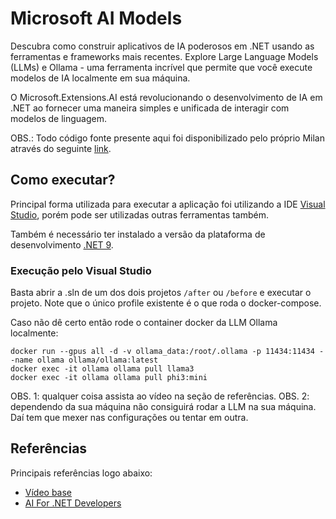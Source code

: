 # Microsoft AI Models

Descubra como construir aplicativos de IA poderosos em .NET usando as ferramentas e frameworks mais recentes. Explore Large Language Models (LLMs) e Ollama - uma ferramenta incrível que permite que você execute modelos de IA localmente em sua máquina.

O Microsoft.Extensions.AI está revolucionando o desenvolvimento de IA em .NET ao fornecer uma maneira simples e unificada de interagir com modelos de linguagem.

OBS.: Todo código fonte presente aqui foi disponibilizado pelo próprio Milan através do seguinte [link](https://www.youtube.com/redirect?event=video_description&redir_token=QUFFLUhqazVoaE9ZUjRxNmJLRk9aLVdYVlhxQ2pfVXo1d3xBQ3Jtc0tsTVNMMW1QUFU3TlJYeHRueWdDNG4td2tNZlE1V2RDMDFuaV9qSHhtTzZYeWwteER5ZVpnaVRvY3gwU1J0SjlwLUdPRTJwUGF6WGZKbWVmOTJoS3ZucVJ4bEtVQy1qYXJYSWVlZlVtMTBmNEh1V3JTUQ&q=https%3A%2F%2Fthe-dotnet-weekly.kit.com%2Fmsft-ai&v=4B3ppx2U8bE).

## Como executar?

Principal forma utilizada para executar a aplicação foi utilizando a IDE [Visual Studio](https://visualstudio.microsoft.com/pt-br/downloads/), porém pode ser utilizadas outras ferramentas também.

Também é necessário ter instalado a versão da plataforma de desenvolvimento [.NET 9](https://dotnet.microsoft.com/pt-br/download/dotnet/9.0).

### Execução pelo Visual Studio

Basta abrir a .sln de um dos dois projetos `/after` ou `/before` e executar o projeto.
Note que o único profile existente é o que roda o docker-compose.

Caso não dê certo então rode o container docker da LLM Ollama localmente:

    docker run --gpus all -d -v ollama_data:/root/.ollama -p 11434:11434 --name ollama ollama/ollama:latest
    docker exec -it ollama ollama pull llama3
    docker exec -it ollama ollama pull phi3:mini

OBS. 1: qualquer coisa assista ao vídeo na seção de referências.
OBS. 2: dependendo da sua máquina não consiguirá rodar a LLM na sua máquina. Daí tem que mexer nas configurações ou tentar em outra.

## Referências

Principais referências logo abaixo:

- [Vídeo base](https://www.youtube.com/watch?v=4B3ppx2U8bE)
- [AI For .NET Developers](https://learn.microsoft.com/en-us/dotnet/ai/)